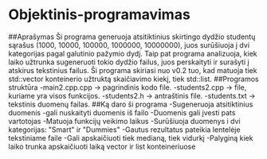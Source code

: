 # Objektinis-programavimas
##Aprašymas
Ši programa generuoja atsitiktinius skirtingo dydžio studentų sąrašus (1000, 10000, 100000, 1000000, 10000000), juos surūšiuoja į dvi kategorijas pagal galutinio pažymio dydį. Taip pat programa analizuoja, kiek laiko užtrunka sugeneruoti tokio dydžio failus, juos perskaityti ir surašyti į atskirus tekstinius failus. Ši programa skiriasi nuo v0.2 tuo, kad matuoja tiek std::vector konteinerio užtruktą skaičiavimo kiekį, tiek std::list.
##Programos struktūra
-main2.cpp.cpp -> pagrindinis kodo file.
-students2.cpp -> file, kuriame yra visos funkcijos.
-students2.h -> antraštinis file.
-students.txt -> tekstinis duomenų failas.
##Ką daro ši programa
-Sugeneruoja atsitiktinius duomenis
-gali nuskaityti duomenis iš failo
-Duomenis gali įvesti pats vartotojas
-Matuoja funkcijų veikimo laikus
-Surūšiuoja duomenys i dvi kategorijas: "Smart" ir "Dummies"
-Gautus rezultatus pateikia lentelėje tekstiniame faile
-Gali apskaičiuoti tiek medianą, tiek vidurkį
-Palyginą kiek laiko trunka apskaičiuoti laiką vector ir list konteineriuose
